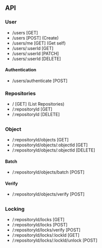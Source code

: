﻿## API

### User
- /users [GET]
- /users [POST] (Create)
- /users/me [GET] (Get self)
- /users/:userId [GET]
- /users/:userId [PATCH]
- /users/:userId [DELETE]

#### Authentication
- /users/authenticate [POST]

### Repositories
- / [GET] (List Repositories)
- /:repositoryId [GET]
- /:repositoryId [DELETE]

##
### Object
- /:repositoryId/objects [GET]
- /:repositoryId/objects/:objectId [GET]
- /:repositoryId/objects/:objectId [DELETE]

#### Batch
- /:repositoryId/objects/batch [POST]

#### Verify
- /:repositoryId/objects/verify [POST]

##
### Locking
- /:repositoryId/locks [GET]
- /:repositoryId/locks [POST]
- /:repositoryId/locks/verify [POST]
- /:repositoryId/locks/:lockId [GET]
- /:repositoryId/locks/:lockId/unlock [POST]